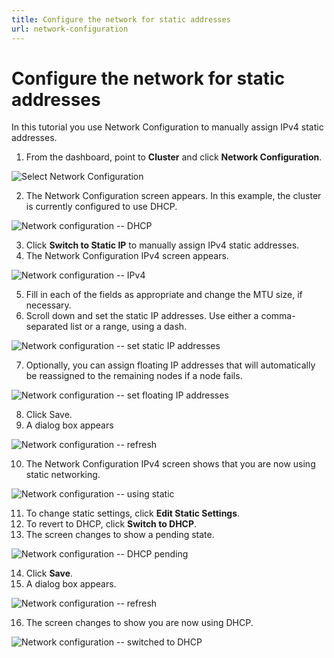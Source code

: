 ```yaml
---
title: Configure the network for static addresses
url: network-configuration
---
```

# Configure the network for static addresses

In this tutorial you use Network Configuration to manually assign IPv4 static addresses.

1. From the dashboard, point to **Cluster** and click **Network Configuration**. 

![Select Network Configuration](images/cluster-network-configuration.png)

2. The Network Configuration screen appears. In this example, the cluster is currently configured to use DHCP.

![Network configuration -- DHCP](images/network-config-dhcp-successful.png)

3. Click **Switch to Static IP** to manually assign IPv4 static addresses.
4. The Network Configuration IPv4 screen appears.

![Network configuration -- IPv4](images/network-config-static-1.png)

5. Fill in each of the fields as appropriate and change the MTU size, if necessary.
6. Scroll down and set the static IP addresses. Use either a comma-separated list or a range, using a dash.

![Network configuration -- set static IP addresses](images/network-config-2-staticIPs.png) 

7. Optionally, you can assign floating IP addresses that will automatically be reassigned to the remaining nodes if a node fails. 

![Network configuration -- set floating IP addresses](images/network-config-3-save.png)


8. Click Save.
9. A dialog box appears

![Network configuration -- refresh](images/network-config-refreshing-view.png)

10. The Network Configuration IPv4 screen shows that you are now using static networking.

![Network configuration -- using static](images/network-configuration-successful.png)

11. To change static settings, click **Edit Static Settings**.
12. To revert to DHCP, click **Switch to DHCP**.
13. The screen changes to show a pending state.

![Network configuration -- DHCP pending](images/network-config-dhcp-save.png)

14. Click **Save**.
15. A dialog box appears.

![Network configuration -- refresh](images/network-config-refreshing-view.png)

16. The screen changes to show you are now using DHCP.

![Network configuration -- switched to DHCP](images/network-config-dhcp-success2.png)

 
